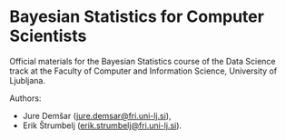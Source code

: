# Bayesian Statistics for Computer Scientists

Official materials for the Bayesian Statistics course of the Data Science track at the Faculty of Computer and Information Science, University of Ljubljana.

Authors:
* Jure Demšar (jure.demsar@fri.uni-lj.si),
* Erik Štrumbelj (erik.strumbelj@fri.uni-lj.si).
